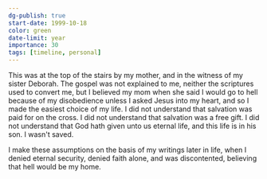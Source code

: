 ```yaml
---
dg-publish: true
start-date: 1999-10-18
color: green
date-limit: year
importance: 30
tags: [timeline, personal]
---
```


This was at the top of the stairs by my mother, and in the witness of my sister Deborah. The gospel was not explained to me, neither the scriptures used to convert me, but I believed my mom when she said I would go to hell because of my disobedience unless I asked Jesus into my heart, and so I made the easiest choice of my life. I did not understand that salvation was paid for on the cross. I did not understand that salvation was a free gift. I did not understand that God hath given unto us eternal life, and this life is in his son. I wasn't saved. 

I make these assumptions on the basis of my writings later in life, when I denied eternal security, denied faith alone, and was discontented, believing that hell would be my home.